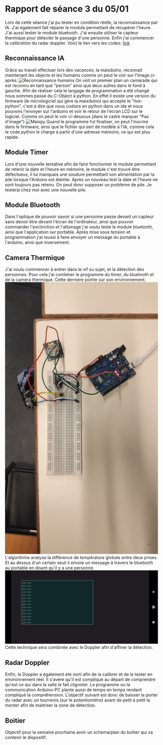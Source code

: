 # Rapport de séance 3 du 05/01
Lors de cette séance j'ai pu tester en condition réelle, la reconnaissance par IA. 
J'ai également fait réparer le module permettant de récupérer l'heure. J'ai aussi tester
le module bluetooth. J'ai ensuite utiliser le capteur thermique pour détecter le passage
d'une personne. Enfin j'ai commencer la calibration du radar doppler.
Voici le lien vers les codes: [link](../../Boitiers/README.md)

## Reconnaissance IA

Grâce au travail effectuer lors des vacances, la maixduino, reconnait maintenant les objects 
et les humains comme on peut le voir sur l'image ci-après:
![Reconnaissance humains](../../Images/IMG_20220105_100217.jpg "Reconnaissance humains")
On voit un premier plan un camarade qui est reconnu en tant que "person" ainsi que deux autres
dans le fond à gauche.
Afin de réaliser cela le langage de programmation a été changé nous sommes passé du C-Object à python.
En effet il existe une version du firmware (le micrologiciel qui gère la maixduino) qui accepte le
"live-python", c'est à dire que nous codons en python dans un ide et nous pouvons l'envoyer sur l'arduino
et voir le retour de l'ecran LCD sur le logiciel.
Comme on peut le voir ci-dessous (dans le cadre marquer "Pas d'image")
![Maixpy](../../Images/maixpy.jpg "Maixpy")
Quand le programme fut finaliser, on peut l'inscrire dans le firmware, ainsi que le fichier
qui sert de modèle à l'IA, comme cela le code python le charge à partir d'une adresse 
mémoire, ce qui est plus rapide.

## Module Timer

Lors d'une nouvelle tentative afin de faire fonctionner le module permettant de retenir la date et l'heure
en mémoire, le module c'est trouvé être défectueux, il lui manquais une soudure permettant son alimentation
par la pile lorsque l'Arduino est éteinte. Après un nouveau test la date et l'heure ne sont toujours pas retenu.
On peut donc supposer un problème de pile. Je testerai chez moi avec une nouvelle pile.

## Module Bluetooth

Dans l'optique de pouvoir savoir si une personne passe devant un capteur sans devoir être devant l'écran de
l'ordinateur, ainsi que pouvoir commander l'exctinction et l'allumage j'ai voulu teste le module bluetooth,
ainsi que l'application sur portable. Après mise sous tension et programmation j'ai reussi à faire envoyer
un message du portable à l'arduino, ainsi que inversement.


## Camera Thermique 

J'ai voulu commencer à entrer dans le vif su sujet, et la détection des personnes. Pour cela j'ai combiner
le programme du timer, du bluetooth et de la caméra thermique. Cette derniere pointe sur son environnement.
![Environnement](../../Images/IMG_20220105_114126.jpg "Environnement")
L'algorithme analyse la différence de température globale entre deux prises. Et au dessus d'un certain seuil
il envoie un message à travers le bluetooth au portable en disant qu'il y a une personne.
![Screen](../../Images/screen_person_1.jpg "Screen")
Cette technique sera combinée avec le Doppler afin d'affiner la détection.

## Radar Doppler

Enfin, le Doppler a également été sorti afin de la calibrer et de le tester en environnement réel.
Il s'avère qu'il est compliqué au départ de comprendre qu'est ce qui dans la salle le fait clignoter.
Le programme ou la communication Arduino-PC plante aussi de temps en temps rendant compliqué la compréhension.
L'objectif suivant est donc de baisser la porter du radar avec un tournevis (sur le potentiomètre) avant de petit
à petit la monter afin de maitriser la zone de détection.

## Boitier

Objectif pour la semaine prochaine avoir un schema/plan du boitier qui va contenir le dispositif.